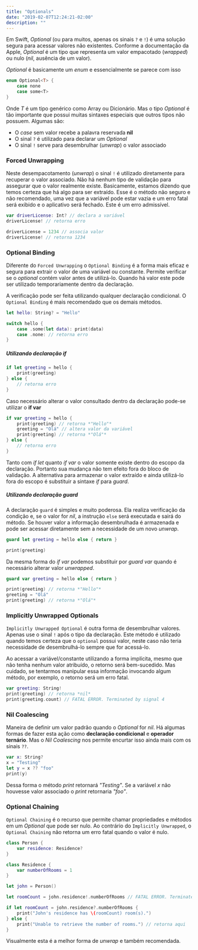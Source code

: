 ```yaml
---
title: "Optionals"
date: "2019-02-07T12:24:21-02:00"
description: ""
---
```


Em Swift, *Optional* (ou para muitos, apenas os sinais `?` e `!`) é uma solução segura para acessar valores não existentes. Conforme a documentação da Apple, *Optional* é um tipo que representa um valor empacotado (*wrapped*) ou nulo (*nil*, ausência de um valor).

*Optional* é basicamente um *enum* e essencialmente se parece com isso

```swift
enum Optional<T> {
    case none
    case some<T>
}
```

Onde *T* é um tipo genérico como Array ou Dicionário. Mas o tipo *Optional* é tão importante que possui muitas sintaxes especiais que outros tipos não possuem. Algumas são:

- O *case* sem valor recebe a palavra reservada **nil**
- O sinal `?` é utilizado para declarar um *Optional*
- O sinal `!` serve para desembrulhar (*unwrap*) o valor associado

### Forced Unwrapping

Neste desempacotamento (*unwrap*) o sinal `!` é utilizado diretamente para recuperar o valor associado. Não há nenhum tipo de validação para assegurar que o valor realmente existe. Basicamente, estamos dizendo que temos certeza que há algo para ser extraído. Esse é o método não seguro e não recomendado, uma vez que a variável pode estar vazia e um erro fatal será exibido e o aplicativo será fechado. Este é um erro admissível.

```swift
var driverLicense: Int? // declara a variável
driverLicense! // retorna erro

driverLicense = 1234 // associa valor
driverLicense! // retorna 1234
```

### Optional Binding

Diferente do `Forced Unwrapping` o `Optional Binding` é a forma mais eficaz e segura para extrair o valor de uma variável ou constante. Permite verificar se o *optional* contém valor antes de utilizá-lo. Quando há valor este pode ser utilizado temporariamente dentro da declaração.

A verificação pode ser feita utilizando qualquer declaração condicional. O `Optional Binding` é mais recomendado que os demais métodos.

```swift
let hello: String? = "Hello"

switch hello {
    case .some(let data): print(data)
    case .none: // retorna erro
}
```

##### Utilizando declaração **if**

```swift
if let greeting = hello {
    print(greeting)
} else {
    // retorna erro
}
```

Caso necessário alterar o valor consultado dentro da declaração pode-se utilizar o **if var**

```swift
if var greeting = hello {
    print(greeting) // retorna *"Hello"*
    greeting = "Olá" // altera valor da variável
    print(greeting) // retorna *"Olá"*
} else {
    // retorna erro
}
```

Tanto com *if let* quanto *if var* o valor somente existe dentro do escopo da declaração. Portanto sua mudança não tem efeito fora do bloco de validação. A alternativa para armazenar o valor extraído e ainda utilizá-lo fora do escopo é substituir a sintaxe *if* para *guard*.

##### Utilizando declaração **guard**

A declaração `guard` é simples e muito poderosa. Ela realiza verificação da condição e, se o valor for *nil*, a instrução `else` será executada e sairá do método. Se houver valor a informação desembrulhada é armazenada e pode ser acessar diretamente sem a necessidade de um novo *unwrap*.

```swift
guard let greeting = hello else { return }

print(greeting)
```

Da mesma forma do *if var* podemos substituir por *guard var* quando é necessário alterar valor *unwrapped*.

```swift
guard var greeting = hello else { return }

print(greeting) // retorna *"Hello"*
greeting = "Olá"
print(greeting) // retorna *"Olá"*
```

### Implicitly Unwrapped Optionals

`Implicitly Unwrapped Optional` é outra forma de desembrulhar valores. Apenas use o sinal `!` após o tipo da declaração. Este método é utilizado quando temos certeza que o `optional` possui valor, neste caso não teria necessidade de desembrulhá-lo sempre que for acessá-lo.

Ao acessar a variável/constante utilizando a forma implícita, mesmo que não tenha nenhum valor atribuído, o retorno será bem-sucedido. Mas cuidado, se tentarmos manipular essa informação invocando algum método, por exemplo, o retorno será um erro fatal.

```swift
var greeting: String!
print(greeting) // retorna *nil*
print(greeting.count) // FATAL ERROR. Terminated by signal 4
```

### Nil Coalescing

Maneira de definir um valor padrão quando o *Optional* for *nil*. Há algumas formas de fazer esta ação como **declaração condicional** e **operador ternário**. Mas o *Nil Coalescing* nos permite encurtar isso ainda mais com os sinais `??`.

```swift
var x: String?
x = "Testing"
let y = x ?? "foo"
print(y)
```

Dessa forma o método *print* retornará *"Testing"*. Se a variável *x* não houvesse valor associado o *print* retornaria *"foo"*.

### Optional Chaining

`Optional Chaining` é o recurso que permite chamar propriedades e métodos em um *Optional* que pode ser nulo. Ao contrário do `Implicitly Unwrapped`, o `Optional Chaining` não retorna um erro fatal quando o valor é nulo.

```swift
class Person {
    var residence: Residence?
}

class Residence {
    var numberOfRooms = 1
}

let john = Person()

let roomCount = john.residence!.numberOfRooms // FATAL ERROR. Terminated by signal 4

if let roomCount = john.residence?.numberOfRooms {
    print("John's residence has \(roomCount) room(s).")
} else {
    print("Unable to retrieve the number of rooms.") // retorna aqui
}
```

Visualmente esta é a melhor forma de *unwrap* e também recomendada.
